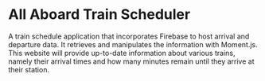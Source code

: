 # All Aboard Train Scheduler
A train schedule application that incorporates Firebase to host arrival and departure data. It retrieves and manipulates the information with Moment.js. This website will provide up-to-date information about various trains, namely their arrival times and how many minutes remain until they arrive at their station.
